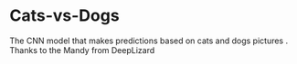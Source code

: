 # Cats-vs-Dogs
The CNN model that makes predictions based on cats and dogs pictures .
Thanks to the Mandy from DeepLizard
